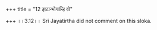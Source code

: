 +++
title = "12 इष्टान्भोगान्हि वो"

+++
।।3.12।। Sri Jayatirtha did not comment on this sloka.  
  
